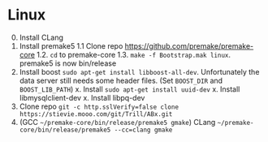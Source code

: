 # Linux

0. Install CLang
1. Install premake5
  1.1 Clone repo https://github.com/premake/premake-core
  1.2. `cd` to premake-core
  1.3. `make -f Bootstrap.mak linux`. premake5 is now bin/release  
2. Install boost `sudo apt-get install libboost-all-dev`. Unfortunately the data server still needs some header files.
  (Set `BOOST_DIR` and `BOOST_LIB_PATH`)
x. Install `sudo apt-get install uuid-dev`
x. Install libmysqlclient-dev
x. Install libpq-dev
3. Clone repo `git -c http.sslVerify=false clone https://stievie.mooo.com/git/Trill/ABx.git`
4. (GCC `~/premake-core/bin/release/premake5 gmake`)
  CLang `~/premake-core/bin/release/premake5 --cc=clang gmake`
